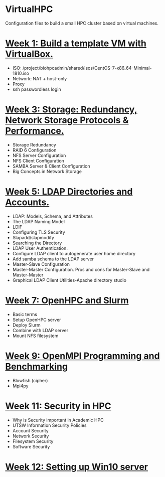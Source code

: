 # VirtualHPC
Configuration files to build a small HPC cluster based on virtual machines.

# [Week 1: Build a template VM with VirtualBox.](Week_1.md)
* ISO: /project/biohpcadmin/shared/isos/CentOS-7-x86_64-Minimal-1810.iso
* Network: NAT + host-only
* Proxy
* ssh passwordless login


# [Week 3: Storage: Redundancy, Network Storage Protocols & Performance.](Week_3.md)
* Storage Redundancy
* RAID 6 Configuration
* NFS Server Configuration
* NFS Client Configuration
* SAMBA Server & Client Configuration
* Big Concepts in Network Storage


# [Week 5: LDAP Directories and Accounts.](Week_5.md)
* LDAP: Models, Schema, and Attributes
* The LDAP Naming Model
* LDIF
* Configuring TLS Security
* Slapadd/slapmodify
* Searching the Directory
* LDAP User Authentication.
* Configure LDAP client to autogenerate user home directory
* Add samba schema to the LDAP server
* Master-Slave Configuration
* Master-Master Configuration. Pros and cons for Master-Slave and Master-Master
* Graphical LDAP Client Utilities-Apache directory studio 


# [Week 7: OpenHPC and Slurm](Week_7.md)
* Basic terms
* Setup OpenHPC server
* Deploy Slurm
* Combine with LDAP server
* Mount NFS filesystem

# [Week 9: OpenMPI Programming and Benchmarking](Week_9.md)
* Blowfish (cipher)
* Mpi4py

# [Week 11: Security in HPC](Week_11.md)
* Why is Security important in Academic HPC
* UTSW Information Security Policies
* Account Security
* Network Security
* Filesystem Security
* Software Security

# [Week 12: Setting up Win10 server](Week_12.md)

